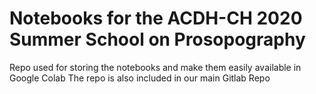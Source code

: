 # Notebooks for the ACDH-CH 2020 Summer School on Prosopography
Repo used for storing the notebooks and make them easily available in Google Colab
The repo is also included in our main Gitlab Repo

